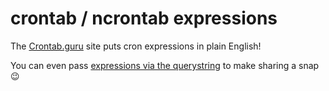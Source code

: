 # crontab / ncrontab expressions

The [Crontab.guru](https://crontab.guru/) site puts cron expressions in plain English!

You can even pass [expressions via the querystring](https://crontab.guru/#0_*/5_*_*_*) to make sharing a snap 😉
